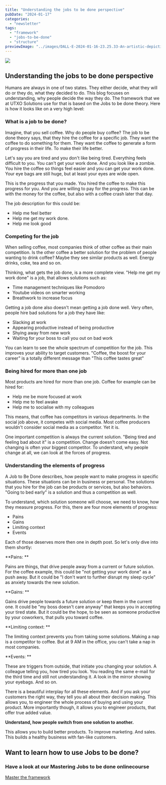 ```yaml
---
title: "Understanding the jobs to be done perspective"
pubDate: "2024-01-17"
categories:
  - "newsletter"
tags:
  - "framework"
  - "jobs-to-be-done"
  - "structure"
previewImage: "../images/DALL·E-2024-01-16-23.25.33-An-artistic-depiction-of-a-businessman-in-an-office-with-one-wall-dedicated-to-explanations-about-customer-research.-The-wall-is-filled-with-various-.png"
---
```


![](../images/DALL·E-2024-01-16-23.25.33-An-artistic-depiction-of-a-businessman-in-an-office-with-one-wall-dedicated-to-explanations-about-customer-research.-The-wall-is-filled-with-various--1024x585.png)

## Understanding the jobs to be done perspective

Humans are always in one of two states. They either decide, what they will do or they do, what they decided to do. This blog focuses on understanding, why people decide the way they do. The framework that we at UTXO Solutions use for that is based on the Jobs to be done theory. Here is how it looks like on a very high level:

### What is a job to be done?

Imagine, that you sell coffee. Why do people buy coffee? The job to be done theory says, that they hire the coffee for a specific job. They want the coffee to do something for them. They want the coffee to generate a form of progress in their life. To make their life better.

Let's say you are tired and you don't like being tired. Everything feels difficult to you. You can't get your work done. And you look like a zombie. You hire the coffee so things feel easier and you can get your work done. Your eye bags are still huge, but at least your eyes are wide open. 

This is the progress that you made. You hired the coffee to make this progress for you. And you are willing to pay for the progress. This can be with the money for the coffee, but also with a coffee crash later that day.

The job description for this could be: 

- Help me feel better 
- Help me get my work done. 
- Help me look good 

### Competing for the job

When selling coffee, most companies think of other coffee as their main competition. Is the other coffee a better solution for the problem of people wanting to drink coffee? Maybe they see similar products as well. Energy drinks, coke, tea and so on. 

Thinking, what gets the job done, is a more complete view. "Help me get my work done" is a job, that allows solutions such as:

- Time management techniques like Pomodoro
- Youtube videos on smarter working
- Breathwork to increase focus

Getting a job done also doesn't mean getting a job done well. Very often, people hire bad solutions for a job they have like:

- Slacking at work
- Appearing productive instead of being productive
- Shying away from new work
- Waiting for your boss to call you out on bad work

You can learn to see the whole spectrum of competition for the job. This improves your ability to target customers. "Coffee, the boost for your career" is a totally different message than "This coffee tastes great"

### Being hired for more than one job

Most products are hired for more than one job. Coffee for example can be hired for:

- Help me be more focused at work
- Help me to feel awake
- Help me to socialise with my colleagues

This means, that coffee has competitors in various departments. In the social job above, it competes with social media. Most coffee producers wouldn't consider social media as a competitor. Yet it is.

One important competition is always the current solution. "Being tired and feeling bad about it" is a competition. Change doesn't come easy. Not changing is often your biggest competitor. To understand, why people change at all, we can look at the forces of progress. 

### Understanding the elements of progress

A Job to Be Done describes, how people want to make progress in specific situations. These situations can be in business or personal. The solutions that you hire for the job can be products or services, but also behaviors. "Going to bed early" is a solution and thus a competition as well.

To understand, which solution someone will choose, we need to know, how they measure progress. For this, there are four more elements of progress:

- Pains
- Gains
- Limiting context
- Events

Each of those deserves more then one in depth post. So let's only dive into them shortly:

**Pains:
**

Pains are things, that drive people away from a current or future solution. For the coffee example, this could be "not getting your work done" as a push away. But it could be "I don't want to further disrupt my sleep cycle" as anxiety towards the new solution. 

**Gains:
**

Gains drive people towards a future solution or keep them in the current one. It could be "my boss doesn't care anyway" that keeps you in accepting your tired state. But it could be the hope, to be seen as someone productive by your coworkers, that pulls you toward coffee. 

**Limiting context:
**

The limiting context prevents you from taking some solutions. Making a nap is a competitor to coffee. But at 9 AM in the office, you can't take a nap in most companies. 

**Events:
**

These are triggers from outside, that initiate you changing your solution. A colleague telling you, how tired you look. You reading the same e-mail for the third time and still not understanding it. A look in the mirror showing your eyebags. And so on. 

There is a beautiful interplay for all these elements. And if you ask your customers the right way, they tell you all about their decision making. This allows you, to engineer the whole process of buying and using your product. More importantly though, it allows you to engineer products, that offer true added value.

**Understand, how people switch from one solution to another.** 

This allows you to build better products. To improve marketing. And sales. This builds a healthy business with fan-like customers. 

## Want to learn how to use Jobs to be done?

### Have a look at our Mastering Jobs to be done onlinecourse

[Master the framework](https://utxo.solutions/services/mastering-jobs-to-be-done-online-workshop/)
